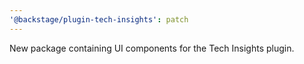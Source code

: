 ```yaml
---
'@backstage/plugin-tech-insights': patch
---
```


New package containing UI components for the Tech Insights plugin.
